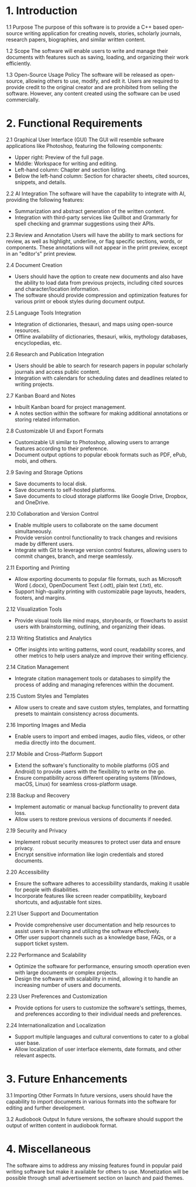 # 1. Introduction
1.1 Purpose
The purpose of this software is to provide a C++ based open-source writing application for creating novels, stories, scholarly journals, research papers, biographies, and similar written content.

1.2 Scope
The software will enable users to write and manage their documents with features such as saving, loading, and organizing their work efficiently.

1.3 Open-Source Usage Policy
The software will be released as open-source, allowing others to use, modify, and edit it. Users are required to provide credit to the original creator and are prohibited from selling the software. However, any content created using the software can be used commercially.

# 2. Functional Requirements
2.1 Graphical User Interface (GUI)
The GUI will resemble software applications like Photoshop, featuring the following components:

- Upper right: Preview of the full page.
- Middle: Workspace for writing and editing.
- Left-hand column: Chapter and section listing.
- Below the left-hand column: Section for character sheets, cited sources, snippets, and details.

2.2 AI Integration
The software will have the capability to integrate with AI, providing the following features:

- Summarization and abstract generation of the written content.
- Integration with third-party services like Quillbot and Grammarly for spell checking and grammar suggestions using their APIs.

2.3 Review and Annotation
Users will have the ability to mark sections for review, as well as highlight, underline, or flag specific sections, words, or components. These annotations will not appear in the print preview, except in an "editor's" print preview.

2.4 Document Creation
- Users should have the option to create new documents and also have the ability to load data from previous projects, including cited sources and character/location information.
- The software should provide compression and optimization features for various print or ebook styles during document output.

2.5 Language Tools Integration
- Integration of dictionaries, thesauri, and maps using open-source resources.
- Offline availability of dictionaries, thesauri, wikis, mythology databases, encyclopedias, etc.

2.6 Research and Publication Integration
- Users should be able to search for research papers in popular scholarly journals and access public content.
- Integration with calendars for scheduling dates and deadlines related to writing projects.

2.7 Kanban Board and Notes
- Inbuilt Kanban board for project management.
- A notes section within the software for making additional annotations or storing related information.

2.8 Customizable UI and Export Formats
- Customizable UI similar to Photoshop, allowing users to arrange features according to their preference.
- Document output options to popular ebook formats such as PDF, ePub, mobi, and others.

2.9 Saving and Storage Options
- Save documents to local disk.
- Save documents to self-hosted platforms.
- Save documents to cloud storage platforms like Google Drive, Dropbox, and OneDrive.

2.10 Collaboration and Version Control
- Enable multiple users to collaborate on the same document simultaneously.
- Provide version control functionality to track changes and revisions made by different users.
- Integrate with Git to leverage version control features, allowing users to commit changes, branch, and merge seamlessly.

2.11 Exporting and Printing
- Allow exporting documents to popular file formats, such as Microsoft Word (.docx), OpenDocument Text (.odt), plain text (.txt), etc.
- Support high-quality printing with customizable page layouts, headers, footers, and margins.

2.12 Visualization Tools
- Provide visual tools like mind maps, storyboards, or flowcharts to assist users with brainstorming, outlining, and organizing their ideas.

2.13 Writing Statistics and Analytics
- Offer insights into writing patterns, word count, readability scores, and other metrics to help users analyze and improve their writing efficiency.

2.14 Citation Management
- Integrate citation management tools or databases to simplify the process of adding and managing references within the document.

2.15 Custom Styles and Templates
- Allow users to create and save custom styles, templates, and formatting presets to maintain consistency across documents.

2.16 Importing Images and Media
- Enable users to import and embed images, audio files, videos, or other media directly into the document.

2.17 Mobile and Cross-Platform Support
- Extend the software's functionality to mobile platforms (iOS and Android) to provide users with the flexibility to write on the go.
- Ensure compatibility across different operating systems (Windows, macOS, Linux) for seamless cross-platform usage.

2.18 Backup and Recovery
- Implement automatic or manual backup functionality to prevent data loss.
- Allow users to restore previous versions of documents if needed.

2.19 Security and Privacy
- Implement robust security measures to protect user data and ensure privacy.
- Encrypt sensitive information like login credentials and stored documents.

2.20 Accessibility
- Ensure the software adheres to accessibility standards, making it usable for people with disabilities.
- Incorporate features like screen reader compatibility, keyboard shortcuts, and adjustable font sizes.

2.21 User Support and Documentation
- Provide comprehensive user documentation and help resources to assist users in learning and utilizing the software effectively.
- Offer user support channels such as a knowledge base, FAQs, or a support ticket system.

2.22 Performance and Scalability
- Optimize the software for performance, ensuring smooth operation even with large documents or complex projects.
- Design the software with scalability in mind, allowing it to handle an increasing number of users and documents.

2.23 User Preferences and Customization
- Provide options for users to customize the software's settings, themes, and preferences according to their individual needs and preferences.

2.24 Internationalization and Localization
- Support multiple languages and cultural conventions to cater to a global user base.
- Allow localization of user interface elements, date formats, and other relevant aspects.

# 3. Future Enhancements
3.1 Importing Other Formats
In future versions, users should have the capability to import documents in various formats into the software for editing and further development.

3.2 Audiobook Output
In future versions, the software should support the output of written content in audiobook format.

# 4. Miscellaneous
The software aims to address any missing features found in popular paid writing software but make it available for others to use.  Monetization will be possible through small advertisement section on launch and paid themes.
